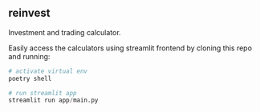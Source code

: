 ## **reinvest**

Investment and trading calculator.

Easily access the calculators using streamlit frontend by cloning this repo and running:
```python
# activate virtual env
poetry shell

# run streamlit app
streamlit run app/main.py
```